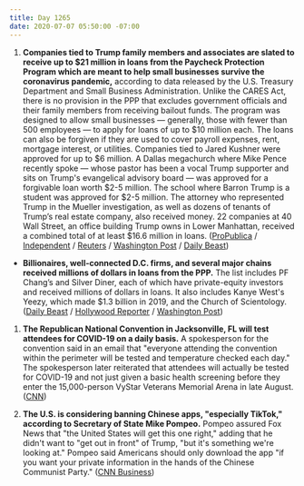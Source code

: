 ```yaml
---
title: Day 1265
date: 2020-07-07 05:50:00 -07:00
---
```


1. **Companies tied to Trump family members and associates are slated to receive up to $21 million in loans from the Paycheck Protection Program which are meant to help small businesses survive the coronavirus pandemic,** according to data released by the U.S. Treasury Department and Small Business Administration. Unlike the CARES Act, there is no provision in the PPP that excludes government officials and their family members from receiving bailout funds. The program was designed to allow small businesses — generally, those with fewer than 500 employees — to apply for loans of up to $10 million each. The loans can also be forgiven if they are used to cover payroll expenses, rent, mortgage interest, or utilities. Companies tied to Jared Kushner were approved for up to $6 million. A Dallas megachurch where Mike Pence recently spoke — whose pastor has been a vocal Trump supporter and sits on Trump's evangelical advisory board — was approved for a forgivable loan worth $2-5 million. The school where Barron Trump is a student was approved for $2-5 million. The attorney who represented Trump in the Mueller investigation, as well as dozens of tenants of Trump’s real estate company, also received money. 22 companies at 40 Wall Street, an office building Trump owns in Lower Manhattan, received a combined total of at least $16.6 million in loans. ([ProPublica](https://www.propublica.org/article/trump-friends-and-family-cleared-for-millions-in-small-business-bailout) / [Independent](https://www.independent.co.uk/news/world/americas/us-politics/kanye-west-ppp-loan-yeezy-scientology-trump-business-pandemic-a9605291.html) / [Reuters](https://www.reuters.com/article/us-health-coronavirus-ppp-religious-idUSKBN2480CB) / [Washington Post](https://www.washingtonpost.com/business/2020/07/06/sba-ppp-loans-data/) / [Daily Beast](https://www.thedailybeast.com/trumps-small-biz-rescue-bailed-out-kushners-family-obamas-aides-and-other-political-elite))

* **Billionaires, well-connected D.C. firms, and several major chains received millions of dollars in loans from the PPP.** The list includes PF Chang’s and Silver Diner, each of which have private-equity investors and received millions of dollars in loans. It also includes Kanye West's Yeezy, which made $1.3 billion in 2019, and the Church of Scientology. ([Daily Beast](https://www.thedailybeast.com/billionaire-kanye-wests-company-yeezy-llc-gets-multimillion-dollar-ppp-loan-from-trump-admin) / [Hollywood Reporter](https://www.hollywoodreporter.com/news/kanye-wests-yeezy-received-2m-federal-pandemic-loan-1301971) / [Washington Post](https://www.washingtonpost.com/business/2020/07/06/sba-ppp-loans-data/))

1. **The Republican National Convention in Jacksonville, FL will test attendees for COVID-19 on a daily basis.** A spokesperson for the convention said in an email that "everyone attending the convention within the perimeter will be tested and temperature checked each day." The spokesperson later reiterated that attendees will actually be tested for COVID-19 and not just given a basic health screening before they enter the 15,000-person VyStar Veterans Memorial Arena in late August. ([CNN](https://www.cnn.com/2020/07/06/politics/republican-national-convention-jacksonville-test-attendees-coronavirus/index.html))

2. **The U.S. is considering banning Chinese apps, "especially TikTok," according to Secretary of State Mike Pompeo.** Pompeo assured Fox News that "the United States will get this one right," adding that he didn't want to "get out in front" of Trump, "but it's something we're looking at." Pompeo said Americans should only download the app "if you want your private information in the hands of the Chinese Communist Party." ([CNN Business](https://www.cnn.com/2020/07/07/tech/us-tiktok-ban/index.html))